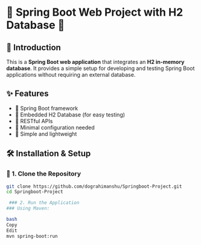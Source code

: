 # 🌟 Spring Boot Web Project with H2 Database 🚀

## 📖 Introduction
This is a **Spring Boot web application** that integrates an **H2 in-memory database**. It provides a simple setup for developing and testing Spring Boot applications without requiring an external database.

## ✨ Features
- 🔹 Spring Boot framework
- 🔹 Embedded H2 Database (for easy testing)
- 🔹 RESTful APIs
- 🔹 Minimal configuration needed
- 🔹 Simple and lightweight

## 🛠️ Installation & Setup

### 🔹 1. Clone the Repository
```bash
git clone https://github.com/dograhimanshu/Springboot-Project.git
cd Springboot-Project

 ### 2. Run the Application
### Using Maven:

bash
Copy
Edit
mvn spring-boot:run
